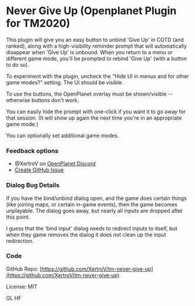 # Never Give Up (Openplanet Plugin for TM2020)

This plugin will give you an easy button to unbind 'Give Up' in COTD (and ranked), along with a high-visibility reminder prompt that will automatically disappear when 'Give Up' is unbound.
When you return to a menu or different game mode, you'll be prompted to rebind 'Give Up' (with a button to do so).

To experiment with the plugin, uncheck the "Hide UI in menus and for other game modes?" setting. The UI should be visible.

To use the buttons, the OpenPlanet overlay must be shown/visible -- otherwise buttons don't work.

You can easily hide the prompt with one-click if you want it to go away for that session. (It will show up again the next time you're in an appropriate game mode.)

You can optionally set additional game modes.

### Feedback options

- @XertroV on [OpenPlanet Discord](https://openplanet.dev/link/discord)
- [Create GitHub Issue](https://github.com/XertroV/tm-never-give-up/issues/)

### Dialog Bug Details

If you have the bind/unbind dialog open, and the game does certain things (like joining maps, or certain in-game events), then the game becomes unplayable. The dialog goes away, but nearly all inputs are dropped after this point.

I guess that the 'bind input' dialog needs to redirect inputs to itself, but when they game removes the dialog it does not clean up the input redirection.

### Code

GitHub Repo: [https://github.com/XertroV/tm-never-give-up](https://github.com/XertroV/tm-never-give-up)

License: MIT

GL HF
